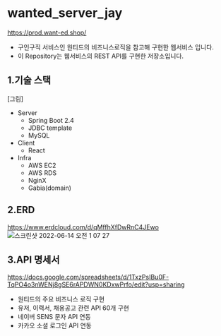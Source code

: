 # wanted_server_jay
https://prod.want-ed.shop/
- 구인구직 서비스인 원티드의 비즈니스로직을 참고해 구현한 웹서비스 입니다.
- 이 Repository는 웹서비스의 REST API를 구현한 저장소입니다.

## 1.기술 스택
[그림]
- Server 
  - Spring Boot 2.4
  - JDBC template
  - MySQL
- Client
  - React
- Infra
  - AWS EC2
  - AWS RDS
  - NginX
  - Gabia(domain) 

## 2.ERD
https://www.erdcloud.com/d/qMffhXfDwRnC4JEwo
![스크린샷 2022-06-14 오전 1 07 27](https://user-images.githubusercontent.com/51395712/173397367-b377aabb-030b-49d1-89b5-c0d6a0b72616.png)

## 3.API 명세서
https://docs.google.com/spreadsheets/d/1TxzPsIBu0F-TqPO4o3nWENj8gSE6rAPDWN0KDxwPrfo/edit?usp=sharing
- 원티드의 주요 비즈니스 로직 구현
- 유저, 이력서, 채용공고 관련 API 60개 구현
- 네이버 SENS 문자 API 연동
- 카카오 소셜 로그인 API 연동
  
